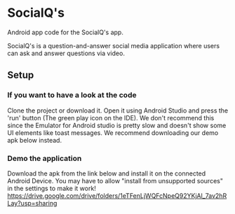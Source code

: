 # SocialQ's

Android app code for the SocialQ's app.

SocialQ's is a question-and-answer social media application where users can ask and answer questions via video.

## Setup

### If you want to have a look at the code
Clone the project or download it. Open it using Android Studio and press the 'run' button (The green play icon on the IDE). We don't recommend this since the Emulator for Android studio is pretty slow and doesn't show some UI elements like toast messages. We recommend downloading our demo apk below instead.

### Demo the application
Download the apk from the link below and install it on the connected Android Device. You may have to allow "install from unsupported sources" in the settings to make it work!
https://drive.google.com/drive/folders/1eTFenLjWQFcNpeQ92YKjAl_7av2hRLay?usp=sharing
